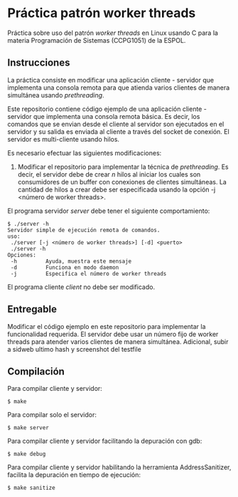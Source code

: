# Práctica patrón worker threads
Práctica sobre uso del patrón *worker threads* en Linux usando C para la materia Programación de Sistemas (CCPG1051) de la ESPOL.

## Instrucciones
La práctica consiste en modificar una aplicación cliente - servidor que implementa una consola remota para que atienda varios clientes de manera simultánea usando *prethreading*.

Este repositorio contiene código ejemplo de una aplicación cliente - servidor que implementa una consola remota básica. Es decir, los comandos que se envian desde el cliente al servidor son ejecutados en el servidor y su salida es enviada al cliente a través del socket de conexión. El servidor es multi-cliente usando hilos.

Es necesario efectuar las siguientes modificaciones:
1. Modificar el repositorio para implementar la técnica de *prethreading*. Es decir, el servidor debe de crear *n* hilos al iniciar los cuales son consumidores de un buffer con conexiones de clientes simultáneas. La cantidad de hilos a crear debe ser especificada usando la opción -j <número de worker threads>.

El programa servidor *server* debe tener el siguiente comportamiento:
```
$ ./server -h
Servidor simple de ejecución remota de comandos.
uso:
 ./server [-j <número de worker threads>] [-d] <puerto>
 ./server -h
Opciones:
 -h			Ayuda, muestra este mensaje
 -d			Funciona en modo daemon
 -j			Especifica el número de worker threads
```

El programa cliente *client* no debe ser modificado.

## Entregable
Modificar el código ejemplo en este repositorio para implementar la funcionalidad requerida. El servidor debe usar un número fijo de worker threads para atender varios clientes de manera simultánea. 
Adicional, subir a sidweb ultimo hash y screenshot del testfile

## Compilación
Para compilar cliente y servidor:
```
$ make
```
Para compilar solo el servidor:
```
$ make server
```
Para compilar cliente y servidor facilitando la depuración con gdb:
```
$ make debug
```
Para compilar cliente y servidor habilitando la herramienta AddressSanitizer, facilita la depuración en tiempo de ejecución:
```
$ make sanitize
```
